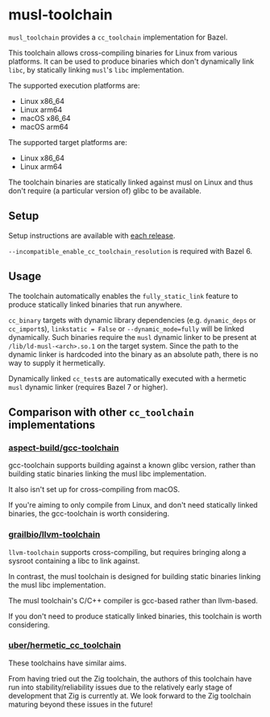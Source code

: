 # musl-toolchain

`musl_toolchain` provides a `cc_toolchain` implementation for Bazel.

This toolchain allows cross-compiling binaries for Linux from various platforms. It can be used to produce binaries which don't dynamically link `libc`, by statically linking `musl`'s `libc` implementation.

The supported execution platforms are:

* Linux x86_64
* Linux arm64
* macOS x86_64
* macOS arm64

The supported target platforms are: 

* Linux x86_64
* Linux arm64

The toolchain binaries are statically linked against musl on Linux and thus don't require (a particular version of) glibc to be available.

## Setup

Setup instructions are available with [each release](https://github.com/bazel-contrib/musl-toolchain/releases).

`--incompatible_enable_cc_toolchain_resolution` is required with Bazel 6.

## Usage

The toolchain automatically enables the `fully_static_link` feature to produce statically linked binaries that run anywhere.

`cc_binary` targets with dynamic library dependencies (e.g. `dynamic_deps` or `cc_import`s), `linkstatic = False` or `--dynamic_mode=fully` will be linked dynamically. Such binaries require the `musl` dynamic linker to be present at `/lib/ld-musl-<arch>.so.1` on the target system.
Since the path to the dynamic linker is hardcoded into the binary as an absolute path, there is no way to supply it hermetically.

Dynamically linked `cc_test`s are automatically executed with a hermetic `musl` dynamic linker (requires Bazel 7 or higher).

## Comparison with other `cc_toolchain` implementations

### [aspect-build/gcc-toolchain](https://github.com/aspect-build/gcc-toolchain)

gcc-toolchain supports building against a known glibc version, rather than building static binaries linking the musl libc implementation.

It also isn't set up for cross-compiling from macOS.

If you're aiming to only compile from Linux, and don't need statically linked binaries, the gcc-toolchain is worth considering.

### [grailbio/llvm-toolchain](https://github.com/grailbio/bazel-toolchain)

`llvm-toolchain` supports cross-compiling, but requires bringing along a sysroot containing a libc to link against.

In contrast, the musl toolchain is designed for building static binaries linking the musl libc implementation.

The musl toolchain's C/C++ compiler is gcc-based rather than llvm-based.

If you don't need to produce statically linked binaries, this toolchain is worth considering.

### [uber/hermetic_cc_toolchain](https://github.com/uber/hermetic_cc_toolchain)

These toolchains have similar aims.

From having tried out the Zig toolchain, the authors of this toolchain have run into stability/reliability issues due to the relatively early stage of development that Zig is currently at. We look forward to the Zig toolchain maturing beyond these issues in the future!

